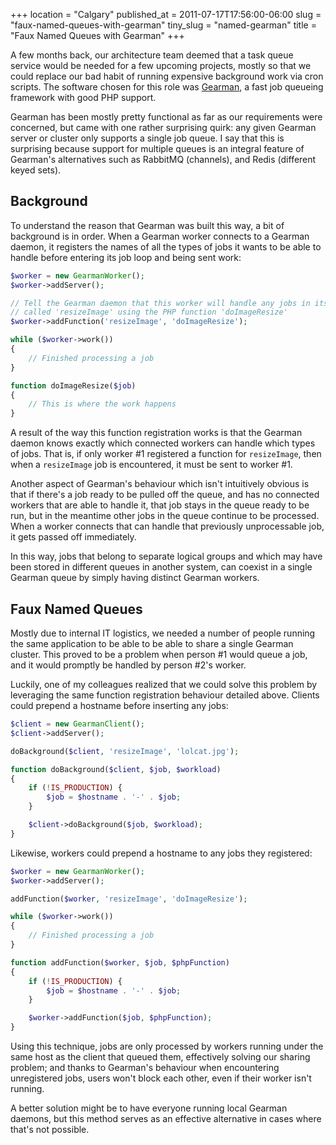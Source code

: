 +++
location = "Calgary"
published_at = 2011-07-17T17:56:00-06:00
slug = "faux-named-queues-with-gearman"
tiny_slug = "named-gearman"
title = "Faux Named Queues with Gearman"
+++

A few months back, our architecture team deemed that a task queue service would be needed for a few upcoming projects, mostly so that we could replace our bad habit of running expensive background work via cron scripts. The software chosen for this role was [Gearman](http://gearman.org), a fast job queueing framework with good PHP support.

Gearman has been mostly pretty functional as far as our requirements were concerned, but came with one rather surprising quirk: any given Gearman server or cluster only supports a single job queue. I say that this is surprising because support for multiple queues is an integral feature of Gearman's alternatives such as RabbitMQ (channels), and Redis (different keyed sets).

Background
----------

To understand the reason that Gearman was built this way, a bit of background is in order. When a Gearman worker connects to a Gearman daemon, it registers the names of all the types of jobs it wants to be able to handle before entering its job loop and being sent work:

``` php
$worker = new GearmanWorker();
$worker->addServer();

// Tell the Gearman daemon that this worker will handle any jobs in its queue 
// called 'resizeImage' using the PHP function 'doImageResize'
$worker->addFunction('resizeImage', 'doImageResize');

while ($worker->work())
{
    // Finished processing a job
}

function doImageResize($job)
{
    // This is where the work happens
}
```

A result of the way this function registration works is that the Gearman daemon knows exactly which connected workers can handle which types of jobs. That is, if only worker #1 registered a function for `resizeImage`, then when a `resizeImage` job is encountered, it must be sent to worker #1.

Another aspect of Gearman's behaviour which isn't intuitively obvious is that if there's a job ready to be pulled off the queue, and has no connected workers that are able to handle it, that job stays in the queue ready to be run, but in the meantime other jobs in the queue continue to be processed. When a worker connects that can handle that previously unprocessable job, it gets passed off immediately.

In this way, jobs that belong to separate logical groups and which may have been stored in different queues in another system, can coexist in a single Gearman queue by simply having distinct Gearman workers.

Faux Named Queues
-----------------

Mostly due to internal IT logistics, we needed a number of people running the same application to be able to be able to share a single Gearman cluster. This proved to be a problem when person #1 would queue a job, and it would promptly be handled by person #2's worker.

Luckily, one of my colleagues realized that we could solve this problem by leveraging the same function registration behaviour detailed above. Clients could prepend a hostname before inserting any jobs:

``` php
$client = new GearmanClient();
$client->addServer();

doBackground($client, 'resizeImage', 'lolcat.jpg');

function doBackground($client, $job, $workload)
{
    if (!IS_PRODUCTION) {
        $job = $hostname . '-' . $job;
    }

    $client->doBackground($job, $workload);
}
```

Likewise, workers could prepend a hostname to any jobs they registered:

``` php
$worker = new GearmanWorker();
$worker->addServer();

addFunction($worker, 'resizeImage', 'doImageResize');

while ($worker->work())
{
    // Finished processing a job
}

function addFunction($worker, $job, $phpFunction)
{
    if (!IS_PRODUCTION) {
        $job = $hostname . '-' . $job;
    }

    $worker->addFunction($job, $phpFunction);
}
```

Using this technique, jobs are only processed by workers running under the same host as the client that queued them, effectively solving our sharing problem; and thanks to Gearman's behaviour when encountering unregistered jobs, users won't block each other, even if their worker isn't running.

A better solution might be to have everyone running local Gearman daemons, but this method serves as an effective alternative in cases where that's not possible.

